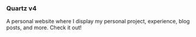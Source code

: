 ### Quartz v4

A personal website where I display my personal project, experience, blog posts, and more. Check it out!
